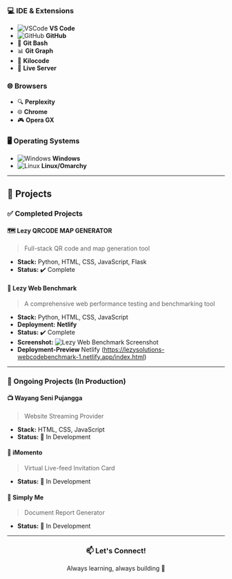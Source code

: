 ### 💻 IDE & Extensions
- ![VSCode](https://img.shields.io/badge/VSCode-007ACC?style=flat&logo=visual-studio-code&logoColor=white) **VS Code**
- ![GitHub](https://img.shields.io/badge/GitHub-181717?style=flat&logo=github&logoColor=white) **GitHub**
- 🌿 **Git Bash**
- 📊 **Git Graph**
- 🔧 **Kilocode**
- 🔴 **Live Server**

### 🌐 Browsers
- 🔍 **Perplexity**
- 🌐 **Chrome**
- 🎮 **Opera GX**

### 🖥️ Operating Systems
- ![Windows](https://img.shields.io/badge/Windows-0078D6?style=flat&logo=windows&logoColor=white) **Windows**
- ![Linux](https://img.shields.io/badge/Linux-FCC624?style=flat&logo=linux&logoColor=black) **Linux/Omarchy**

---

## 🚀 Projects

### ✅ Completed Projects

#### 🗺️ **Lezy QRCODE MAP GENERATOR**
> Full-stack QR code and map generation tool
- **Stack:** Python, HTML, CSS, JavaScript, Flask
- **Status:** ✔️ Complete

#### 🧪 **Lezy Web Benchmark**
> A comprehensive web performance testing and benchmarking tool
- **Stack:** Python, HTML, CSS, JavaScript
- **Deployment:** **Netlify**
- **Status:** ✔️ Complete
- **Screenshot:** ![Lezy Web Benchmark Screenshot](./screenshots/lezy-web-benchmark.png)
- **Deployment-Preview** Netlify (https://lezysolutions-webcodebenchmark-1.netlify.app/index.html)

---

### 🔨 Ongoing Projects (In Production)

#### 📺 **Wayang Seni Pujangga**
> Website Streaming Provider
- **Stack:** HTML, CSS, JavaScript
- **Status:** 🚧 In Development

#### 💌 **iMomento**
> Virtual Live-feed Invitation Card
- **Status:** 🚧 In Development

#### 📄 **Simply Me**
> Document Report Generator
- **Status:** 🚧 In Development

---

<div align="center">

### 📫 Let's Connect!
Always learning, always building 🌱

</div>
